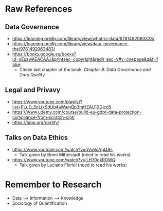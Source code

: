 # Raw References

## Data Governance

- https://learning.oreilly.com/library/view/what-is-data/9781492090328/
- https://learning.oreilly.com/library/view/data-governance-the/9781492063483/
- https://books.google.es/books?id=oEszwAEACAAJ&printsec=copyright&redir_esc=y#v=onepage&q&f=false
  - Check last chapter of the book: *Chapter 8: Data Governance and Data Quality*

## Legal and Privavy

- https://www.youtube.com/playlist?list=PLuD_SqLtxSdUb4aWamQp3mHZAU10GjcdS
- https://www.udemy.com/course/build-eu-gdpr-data-protection-compliance-from-scratch-cipt/
- https://iapp.org/certify/

## Talks on Data Ethics

-  https://www.youtube.com/watch?v=qVo9oApl4Rs
   -  Talk given by Brent Mittelstadt (need to read his works)
-  https://www.youtube.com/watch?v=lLH70qkROWQ
   -  Talk given by Luciano Floridi (need to read his works)

# Remember to Research

- Data --> Information --> Knowledge
- Sociology of Quantification